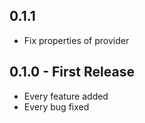 ## 0.1.1
* Fix properties of provider

## 0.1.0 - First Release
* Every feature added
* Every bug fixed
